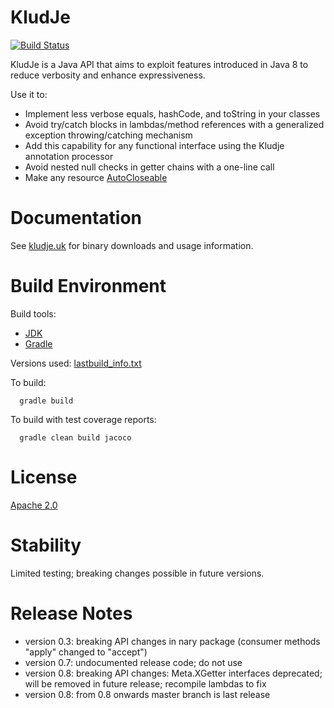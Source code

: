 KludJe
======

[![Build Status](https://travis-ci.org/mcdiae/kludje.svg?branch=master)](https://travis-ci.org/mcdiae/kludje)

KludJe is a Java API that aims to exploit features introduced in Java 8 to reduce verbosity and enhance expressiveness.

Use it to:
- Implement less verbose equals, hashCode, and toString in your classes
- Avoid try/catch blocks in lambdas/method references with a generalized exception throwing/catching mechanism
 - Add this capability for any functional interface using the Kludje annotation processor
- Avoid nested null checks in getter chains with a one-line call
- Make any resource [AutoCloseable](https://docs.oracle.com/javase/8/docs/api/java/lang/AutoCloseable.html)

Documentation
=============

See [kludje.uk](http://kludje.uk) for binary downloads and usage information.

Build Environment
=================

Build tools:

 - [JDK](http://www.oracle.com/technetwork/java/javase/downloads/index.html)
 - [Gradle](https://gradle.org/gradle-download/)

Versions used: [lastbuild_info.txt](https://github.com/mcdiae/kludje/blob/master/lastbuild_info.txt)

To build:

```
  gradle build
```

To build with test coverage reports:

```
  gradle clean build jacoco
```

License
=======

[Apache 2.0](https://github.com/mcdiae/kludje/blob/master/LICENSE)

Stability
=========

Limited testing; breaking changes possible in future versions.

Release Notes
=============
 - version 0.3: breaking API changes in nary package (consumer methods "apply" changed to "accept")
 - version 0.7: undocumented release code; do not use
 - version 0.8: breaking API changes: Meta.XGetter interfaces deprecated; will be removed in future release; recompile lambdas to fix
 - version 0.8: from 0.8 onwards master branch is last release
